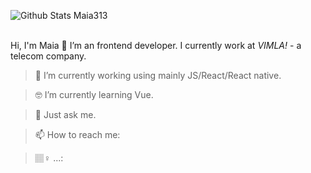  ![Github Stats Maia313](https://github-readme-stats.vercel.app/api?username=Maia313&show_icons=true&title_color=FEE9DF&icon_color=067E7B&text_color=FEE9DF&bg_color=fb8546)  
</br>


Hi, I'm Maia 👋
I’m an frontend developer. I currently work at _VIMLA!_ - a telecom company.


> 📱 I’m currently working using mainly JS/React/React native.

> 🤓 I’m currently learning Vue.

> 💬 Just ask me.

> 📫 How to reach me: 

> 🏽‍♀️ ...: 
